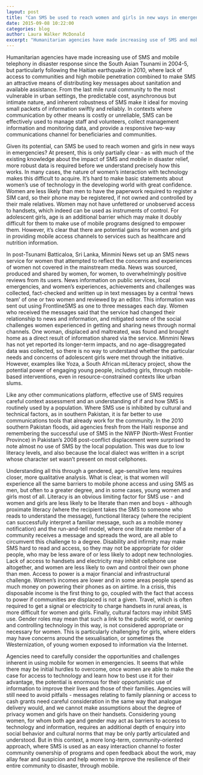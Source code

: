 ---layout: posttitle: "Can SMS be used to reach women and girls in new ways in emergencies?"date: 2015-09-08 10:22:00categories: blogauthor: Laura Walker McDonaldexcerpt: "Humanitarian agencies have made increasing use of SMS and mobile telephony in disaster response since the South Asian Tsunami in 2004-5, but particularly following the Haitian earthquake in 2010, where lack of access to communities and high mobile penetration combined to make SMS an attractive means of distributing key messages about sanitation and available assistance. While there may be initial hurdles to overcome, once women are able to make the case for access to technology and learn how to best use it for their advantage, the potential to improve their lives and those of their families is enormous. A long-term, community-oriented approach, where SMS is used as an easy interaction channel to foster community ownership of programs and open feedback about the work, may allay fear and suspicion and help women to improve the resilience of their entire community to disaster, through mobile."---Humanitarian agencies have made increasing use of SMS and mobile telephony in disaster response since the South Asian Tsunami in 2004-5, but particularly following the Haitian earthquake in 2010, where lack of access to communities and high mobile penetration combined to make SMS an attractive means of distributing key messages about sanitation and available assistance. From the last mile rural community to the most vulnerable in urban settings, the predictable cost, asynchronous but intimate nature, and inherent robustness of SMS make it ideal for moving small packets of information swiftly and reliably. In contexts where communication by other means is costly or unreliable, SMS can be effectively used to manage staff and volunteers, collect management information and monitoring data, and provide a responsive two-way communications channel for beneficiaries and communities.Given its potential, can SMS be used to reach women and girls in new ways in emergencies? At present, this is only partially clear - as with much of the existing knowledge about the impact of SMS and mobile in disaster relief, more robust data is required before we understand precisely how this works. In many cases, the nature of women’s interaction with technology makes this difficult to acquire. It’s hard to make basic statements about women’s use of technology in the developing world with great confidence. Women are less likely than men to have the paperwork required to register a SIM card, so their phone may be registered, if not owned and controlled by their male relatives. Women may not have unfettered or unobserved access to handsets, which indeed can be used as instruments of control. For adolescent girls, age is an additional barrier which may make it doubly difficult for them to make use of mobile programs designed to empower them.  However, it’s clear that there are potential gains for women and girls in providing mobile access channels to services such as healthcare and nutrition information.In post-Tsunami Batticaloa, Sri Lanka, Minmini News set up an SMS news service for women that attempted to reflect the concerns and experiences of women not covered in the mainstream media. News was sourced, produced and shared by women, for women, to overwhelmingly positive reviews from its users. News information on public services, local emergencies, and women’s experiences, achievements and challenges was collected, fact-checked and written up in text messages by a central ‘news team’ of one or two women and reviewed by an editor. This information was sent out using FrontlineSMS as one to three messages each day. Women who received the messages said that the service had changed their relationship to news and information, and mitigated some of the social challenges women experienced in getting and sharing news through normal channels. One woman, displaced and maltreated, was found and brought home as a direct result of information shared via the service. Minmini News has not yet reported its longer-term impacts, and no age-disaggregated data was collected, so there is no way to understand whether the particular needs and concerns of adolescent girls were met through the initiative. However, examples like Yoza, a South African mLiteracy project, show the potential power of engaging young people, including girls, through mobile-based interventions, even in resource-constrained contexts like urban slums.Like any other communications platform, effective use of SMS requires careful context assessment and an understanding of if and how SMS is routinely used by a population. Where SMS use is inhibited by cultural and technical factors, as in southern Pakistan, it is far better to use communications tools that already work for the community. In the 2010 southern Pakistan floods, aid agencies fresh from the Haiti response and remembering the successful use of SMS in the NWFP (North-West Frontier Province) in Pakistan’s 2008 post-conflict displacement were surprised to note almost no use of SMS by the local population. This was due to low literacy levels, and also because the local dialect was written in a script whose character set wasn’t present on most cellphones.Understanding all this through a gendered, age-sensitive lens requires closer, more qualitative analysis. What is clear, is that women will experience all the same barriers to mobile phone access and using SMS as men, but often to a greater degree, and in some cases, young women and girls most of all. Literacy is an obvious limiting factor for SMS use - and women and girls are less likely to be literate than men and boys - although proximate literacy (where the recipient takes the SMS to someone who reads to understand the message), functional literacy (where the recipient can successfully interpret a familiar message, such as a mobile money notification) and the run-and-tell model, where one literate member of a community receives a message and spreads the word, are all able to circumvent this challenge to a degree. Disability and infirmity may make SMS hard to read and access, so they may not be appropriate for older people, who may be less aware of or less likely to adopt new technologies. Lack of access to handsets and electricity may inhibit cellphone use altogether, and women are less likely to own and control their own phone than men. Access to power is a major financial and infrastructural challenge. Women’s incomes are lower and in some areas people spend as much money on powering their phones as on airtime. In a crisis, this disposable income is the first thing to go, coupled with the fact that access to power if communities are displaced is not a given. Travel, which is often required to get a signal or electricity to charge handsets in rural areas, is more difficult for women and girls. Finally, cultural factors may inhibit SMS use. Gender roles may mean that such a link to the public world, or owning and controlling technology in this way, is not considered appropriate or necessary for women. This is particularly challenging for girls, where elders may have concerns around the sexualisation, or sometimes the Westernization, of young women exposed to information via the Internet.Agencies need to carefully consider the opportunities and challenges inherent in using mobile for women in emergencies. It seems that while there may be initial hurdles to overcome, once women are able to make the case for access to technology and learn how to best use it for their advantage, the potential is enormous for their opportunistic use of information to improve their lives and those of their families. Agencies will still need to avoid pitfalls - messages relating to family planning or access to cash grants need careful consideration in the same way that analogue delivery would, and we cannot make assumptions about the degree of privacy women and girls have on their handsets. Considering young women, for whom both age and gender may act as barriers to access to technology and information, requires an additional depth of enquiry into social behavior and cultural norms that may be only partly articulated and understood. But in this context, a more long-term, community-oriented approach, where SMS is used as an easy interaction channel to foster community ownership of programs and open feedback about the work, may allay fear and suspicion and help women to improve the resilience of their entire community to disaster, through mobile.
